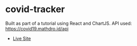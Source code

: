 # covid-tracker
Built as part of a tutorial using React and ChartJS.
API used:  https://covid19.mathdro.id/api

* <a href="https://co-blurry-vid19.herokuapp.com/">Live Site</a>
